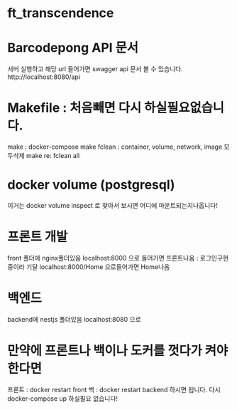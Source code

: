 # ft_transcendence

# Barcodepong API 문서
서버 실행하고 해당 url 들어가면 swagger api 문서 볼 수 있습니다.
http://localhost:8080/api 

# Makefile : 처음빼면 다시 하실필요없습니다.
make : docker-compose
make fclean : container, volume, network, image 모두삭제
make re: fclean all

# docker volume (postgresql)
이거는 docker volume inspect 로 찾아서 보시면 어디에 마운트되는지나옵니다!


# 프론트 개발
front 폴더에 nginx폴더있음
localhost:8000 으로 들어가면 프론트나옴 : 로그인구현중이라 기달
localhost:8000/Home 으로들어가면 Home나옴

# 백엔드
backend에 nestjs 폴더있음
localhost:8080 으로 


# 만약에 프론트나 백이나 도커를 껏다가 켜야한다면

프론트 :  docker restart front
백 :  docker restart backend
하시면 됩니다.
다시  docker-compose up  하실필요 없습니다!
